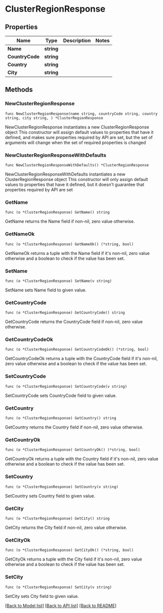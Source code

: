 # ClusterRegionResponse

## Properties

Name | Type | Description | Notes
------------ | ------------- | ------------- | -------------
**Name** | **string** |  | 
**CountryCode** | **string** |  | 
**Country** | **string** |  | 
**City** | **string** |  | 

## Methods

### NewClusterRegionResponse

`func NewClusterRegionResponse(name string, countryCode string, country string, city string, ) *ClusterRegionResponse`

NewClusterRegionResponse instantiates a new ClusterRegionResponse object
This constructor will assign default values to properties that have it defined,
and makes sure properties required by API are set, but the set of arguments
will change when the set of required properties is changed

### NewClusterRegionResponseWithDefaults

`func NewClusterRegionResponseWithDefaults() *ClusterRegionResponse`

NewClusterRegionResponseWithDefaults instantiates a new ClusterRegionResponse object
This constructor will only assign default values to properties that have it defined,
but it doesn't guarantee that properties required by API are set

### GetName

`func (o *ClusterRegionResponse) GetName() string`

GetName returns the Name field if non-nil, zero value otherwise.

### GetNameOk

`func (o *ClusterRegionResponse) GetNameOk() (*string, bool)`

GetNameOk returns a tuple with the Name field if it's non-nil, zero value otherwise
and a boolean to check if the value has been set.

### SetName

`func (o *ClusterRegionResponse) SetName(v string)`

SetName sets Name field to given value.


### GetCountryCode

`func (o *ClusterRegionResponse) GetCountryCode() string`

GetCountryCode returns the CountryCode field if non-nil, zero value otherwise.

### GetCountryCodeOk

`func (o *ClusterRegionResponse) GetCountryCodeOk() (*string, bool)`

GetCountryCodeOk returns a tuple with the CountryCode field if it's non-nil, zero value otherwise
and a boolean to check if the value has been set.

### SetCountryCode

`func (o *ClusterRegionResponse) SetCountryCode(v string)`

SetCountryCode sets CountryCode field to given value.


### GetCountry

`func (o *ClusterRegionResponse) GetCountry() string`

GetCountry returns the Country field if non-nil, zero value otherwise.

### GetCountryOk

`func (o *ClusterRegionResponse) GetCountryOk() (*string, bool)`

GetCountryOk returns a tuple with the Country field if it's non-nil, zero value otherwise
and a boolean to check if the value has been set.

### SetCountry

`func (o *ClusterRegionResponse) SetCountry(v string)`

SetCountry sets Country field to given value.


### GetCity

`func (o *ClusterRegionResponse) GetCity() string`

GetCity returns the City field if non-nil, zero value otherwise.

### GetCityOk

`func (o *ClusterRegionResponse) GetCityOk() (*string, bool)`

GetCityOk returns a tuple with the City field if it's non-nil, zero value otherwise
and a boolean to check if the value has been set.

### SetCity

`func (o *ClusterRegionResponse) SetCity(v string)`

SetCity sets City field to given value.



[[Back to Model list]](../README.md#documentation-for-models) [[Back to API list]](../README.md#documentation-for-api-endpoints) [[Back to README]](../README.md)


